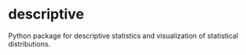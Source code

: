 # descriptive

Python package for descriptive statistics and visualization of statistical distributions.


